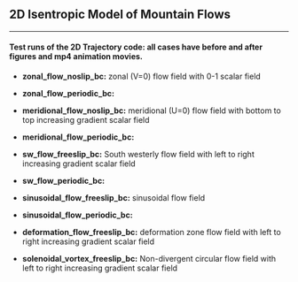 ## 2D Isentropic Model of Mountain Flows
---

#### Test runs of the 2D Trajectory code: all cases have before and after figures and mp4 animation movies.

* **zonal_flow_noslip_bc:** zonal (V=0) flow field with 0-1 scalar field

* **zonal_flow_periodic_bc:**

* **meridional_flow_noslip_bc:** meridional (U=0) flow field with bottom to top increasing gradient scalar field

* **meridional_flow_periodic_bc:**

* **sw_flow_freeslip_bc:** South westerly flow field with left to right increasing gradient scalar field

* **sw_flow_periodic_bc:**

* **sinusoidal_flow_freeslip_bc:** sinusoidal flow field

* **sinusoidal_flow_periodic_bc:**

* **deformation_flow_freeslip_bc:** deformation zone flow field with left to right increasing gradient scalar field

* **solenoidal_vortex_freeslip_bc:** Non-divergent circular flow field with left to right increasing gradient scalar field
